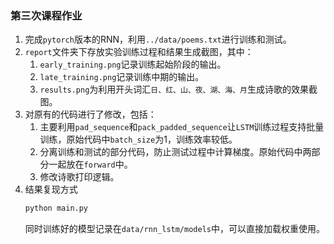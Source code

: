 ### 第三次课程作业
1. 完成`pytorch`版本的RNN，利用`../data/poems.txt`进行训练和测试。
2. `report`文件夹下存放实验训练过程和结果生成截图，其中：
   1. `early_training.png`记录训练起始阶段的输出。
   2. `late_training.png`记录训练中期的输出。
   3. `results.png`为利用开头词汇`日、红、山、夜、湖、海、月`生成诗歌的效果截图。
3. 对原有的代码进行了修改，包括：
   1. 主要利用`pad_sequence`和`pack_padded_sequence`让`LSTM`训练过程支持批量训练，原始代码中`batch_size`为1，训练效率较低。
   2. 分离训练和测试的部分代码，防止测试过程中计算梯度。原始代码中两部分一起放在`forward`中。
   3. 修改诗歌打印逻辑。
4. 结果复现方式
   ```bash
   python main.py
   ```
   同时训练好的模型记录在`data/rnn_lstm/models`中，可以直接加载权重使用。